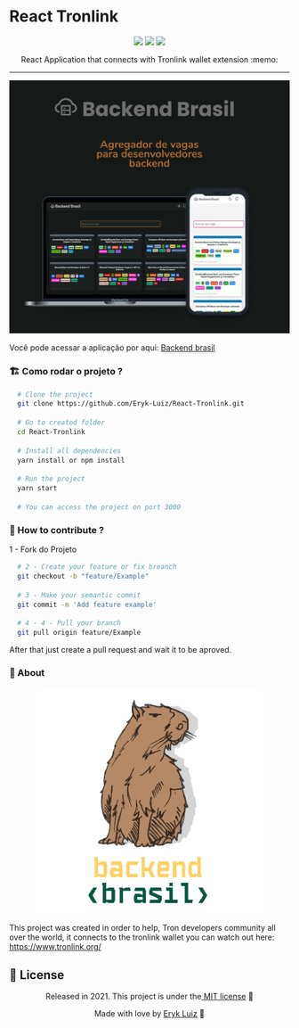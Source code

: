 # React Tronlink

<p align="center">
<img src="https://img.shields.io/npm/v/typescript?color=orange&label=TypeScript&logo=Typescript&logoColor=blue&style=for-the-badge">
<img src="https://img.shields.io/npm/v/react?color=orange&label=React&logo=React&logoColor=Blue&style=for-the-badge"/>
<img src="https://img.shields.io/npm/l/1?color=orange&logo=License&logoColor=purple&style=for-the-badge"/>
</p>

<p align="center">
  React Application that connects with Tronlink wallet extension :memo:
</p>

<hr>

<p align="center">
  <img src="https://github.com/Eryk-Luiz/backend-br-web/blob/master/public/assets/banner.png" width="600"></img>
</p>


Você pode acessar a aplicação por aqui: [Backend brasil](https://backendbrasil.com.br/)

### :building_construction: Como rodar o projeto ?
```bash
  # Clone the project
  git clone https://github.com/Eryk-Luiz/React-Tronlink.git
  
  # Go to created folder
  cd React-Tronlink
  
  # Install all dependencies
  yarn install or npm install
  
  # Run the project
  yarn start
  
  # You can access the project on port 3000
```



### :beers: How to contribute ?


1 - Fork do Projeto

```bash
  # 2 - Create your feature or fix breanch
  git checkout -b "feature/Example"

  # 3 - Make your semantic commit
  git commit -m 'Add feature example'
  
  # 4 - 4 - Pull your branch
  git pull origin feature/Example
```

After that just create a pull request and wait it to be aproved.

### :page_facing_up: About

<p align="center">
  <img src="https://github.com/Eryk-Luiz/backend-br-web/blob/master/public/assets/backendBrasil.svg"></img>
</p>

This project was created in order to help, Tron developers community all over the world, it connects to the tronlink wallet you can watch out here: https://www.tronlink.org/

## :closed_book: License

<p align="center">Released in 2021. This project is under the<a href="https://github.com/Eryk-Luiz/backend-br-web/blob/master/LICENSE"> MIT license</a> 🚀</p>

<p align="center"> Made with love by <a href="https://github.com/Eryk-Luiz">Eryk Luiz</a> 🚀</p>
